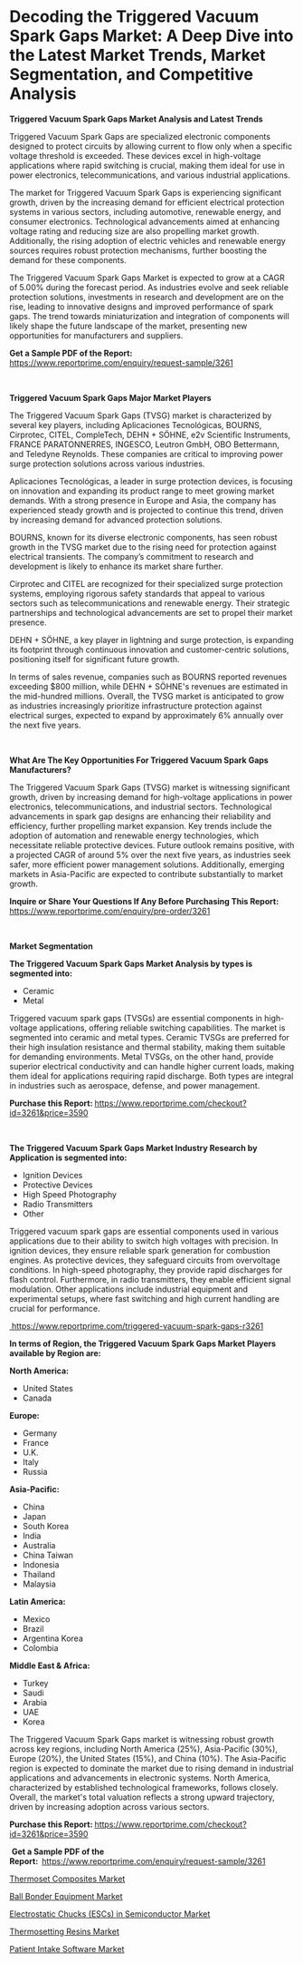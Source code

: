 <p><h1>Decoding the Triggered Vacuum Spark Gaps Market: A Deep Dive into the Latest Market Trends, Market Segmentation, and Competitive Analysis</h1></p><p><strong>Triggered Vacuum Spark Gaps Market Analysis and Latest Trends</strong></p>
<p><p>Triggered Vacuum Spark Gaps are specialized electronic components designed to protect circuits by allowing current to flow only when a specific voltage threshold is exceeded. These devices excel in high-voltage applications where rapid switching is crucial, making them ideal for use in power electronics, telecommunications, and various industrial applications. </p><p>The market for Triggered Vacuum Spark Gaps is experiencing significant growth, driven by the increasing demand for efficient electrical protection systems in various sectors, including automotive, renewable energy, and consumer electronics. Technological advancements aimed at enhancing voltage rating and reducing size are also propelling market growth. Additionally, the rising adoption of electric vehicles and renewable energy sources requires robust protection mechanisms, further boosting the demand for these components.</p><p>The Triggered Vacuum Spark Gaps Market is expected to grow at a CAGR of 5.00% during the forecast period. As industries evolve and seek reliable protection solutions, investments in research and development are on the rise, leading to innovative designs and improved performance of spark gaps. The trend towards miniaturization and integration of components will likely shape the future landscape of the market, presenting new opportunities for manufacturers and suppliers.</p></p>
<p><strong>Get a Sample PDF of the Report:&nbsp;</strong> <a href="https://www.reportprime.com/enquiry/request-sample/3261">https://www.reportprime.com/enquiry/request-sample/3261</a></p>
<p>&nbsp;</p>
<p><strong>Triggered Vacuum Spark Gaps Major Market Players</strong></p>
<p><p>The Triggered Vacuum Spark Gaps (TVSG) market is characterized by several key players, including Aplicaciones Tecnológicas, BOURNS, Cirprotec, CITEL, CompleTech, DEHN + SÖHNE, e2v Scientific Instruments, FRANCE PARATONNERRES, INGESCO, Leutron GmbH, OBO Bettermann, and Teledyne Reynolds. These companies are critical to improving power surge protection solutions across various industries.</p><p>Aplicaciones Tecnológicas, a leader in surge protection devices, is focusing on innovation and expanding its product range to meet growing market demands. With a strong presence in Europe and Asia, the company has experienced steady growth and is projected to continue this trend, driven by increasing demand for advanced protection solutions.</p><p>BOURNS, known for its diverse electronic components, has seen robust growth in the TVSG market due to the rising need for protection against electrical transients. The company’s commitment to research and development is likely to enhance its market share further.</p><p>Cirprotec and CITEL are recognized for their specialized surge protection systems, employing rigorous safety standards that appeal to various sectors such as telecommunications and renewable energy. Their strategic partnerships and technological advancements are set to propel their market presence.</p><p>DEHN + SÖHNE, a key player in lightning and surge protection, is expanding its footprint through continuous innovation and customer-centric solutions, positioning itself for significant future growth.</p><p>In terms of sales revenue, companies such as BOURNS reported revenues exceeding $800 million, while DEHN + SÖHNE's revenues are estimated in the mid-hundred millions. Overall, the TVSG market is anticipated to grow as industries increasingly prioritize infrastructure protection against electrical surges, expected to expand by approximately 6% annually over the next five years.</p></p>
<p>&nbsp;</p>
<p><strong>What Are The Key Opportunities For Triggered Vacuum Spark Gaps Manufacturers?</strong></p>
<p><p>The Triggered Vacuum Spark Gaps (TVSG) market is witnessing significant growth, driven by increasing demand for high-voltage applications in power electronics, telecommunications, and industrial sectors. Technological advancements in spark gap designs are enhancing their reliability and efficiency, further propelling market expansion. Key trends include the adoption of automation and renewable energy technologies, which necessitate reliable protective devices. Future outlook remains positive, with a projected CAGR of around 5% over the next five years, as industries seek safer, more efficient power management solutions. Additionally, emerging markets in Asia-Pacific are expected to contribute substantially to market growth.</p></p>
<p><strong>Inquire or Share Your Questions If Any Before Purchasing This Report:</strong> <a href="https://www.reportprime.com/enquiry/pre-order/3261">https://www.reportprime.com/enquiry/pre-order/3261</a></p>
<p>&nbsp;</p>
<p><strong>Market Segmentation</strong></p>
<p><strong>The Triggered Vacuum Spark Gaps Market Analysis by types is segmented into:</strong></p>
<p><ul><li>Ceramic</li><li>Metal</li></ul></p>
<p><p>Triggered vacuum spark gaps (TVSGs) are essential components in high-voltage applications, offering reliable switching capabilities. The market is segmented into ceramic and metal types. Ceramic TVSGs are preferred for their high insulation resistance and thermal stability, making them suitable for demanding environments. Metal TVSGs, on the other hand, provide superior electrical conductivity and can handle higher current loads, making them ideal for applications requiring rapid discharge. Both types are integral in industries such as aerospace, defense, and power management.</p></p>
<p><strong>Purchase this Report:&nbsp;</strong><a href="https://www.reportprime.com/checkout?id=3261&price=3590">https://www.reportprime.com/checkout?id=3261&price=3590</a></p>
<p>&nbsp;</p>
<p><strong>The Triggered Vacuum Spark Gaps Market Industry Research by Application is segmented into:</strong></p>
<p><ul><li>Ignition Devices</li><li>Protective Devices</li><li>High Speed Photography</li><li>Radio Transmitters</li><li>Other</li></ul></p>
<p><p>Triggered vacuum spark gaps are essential components used in various applications due to their ability to switch high voltages with precision. In ignition devices, they ensure reliable spark generation for combustion engines. As protective devices, they safeguard circuits from overvoltage conditions. In high-speed photography, they provide rapid discharges for flash control. Furthermore, in radio transmitters, they enable efficient signal modulation. Other applications include industrial equipment and experimental setups, where fast switching and high current handling are crucial for performance.</p></p>
<p><a href="https://www.reportprime.com/triggered-vacuum-spark-gaps-r3261">&nbsp;https://www.reportprime.com/triggered-vacuum-spark-gaps-r3261</a></p>
<p><strong>In terms of Region, the Triggered Vacuum Spark Gaps Market Players available by Region are:</strong></p>
<p>
    <p> <strong> North America: </strong>
        <ul>
            <li>United States</li>
            <li>Canada</li>
        </ul>
        </p> 
    <p> <strong> Europe: </strong>
        <ul>
            <li>Germany</li>
            <li>France</li>
            <li>U.K.</li>
            <li>Italy</li>
            <li>Russia</li>
        </ul>
        </p> 
    <p> <strong> Asia-Pacific: </strong>
        <ul>
            <li>China</li>
            <li>Japan</li>
            <li>South Korea</li>
            <li>India</li>
            <li>Australia</li>
            <li>China Taiwan</li>
            <li>Indonesia</li>
            <li>Thailand</li>
            <li>Malaysia</li>
        </ul>
        </p> 
    <p> <strong> Latin America: </strong>
        <ul>
            <li>Mexico</li>
            <li>Brazil</li>
            <li>Argentina Korea</li>
            <li>Colombia</li>
        </ul>
        </p> 
    <p> <strong> Middle East & Africa: </strong>
        <ul>
            <li>Turkey</li>
            <li>Saudi</li>
            <li>Arabia</li>
            <li>UAE</li>
            <li>Korea</li>
        </ul>
    </p>
    </p>
<p><p>The Triggered Vacuum Spark Gaps market is witnessing robust growth across key regions, including North America (25%), Asia-Pacific (30%), Europe (20%), the United States (15%), and China (10%). The Asia-Pacific region is expected to dominate the market due to rising demand in industrial applications and advancements in electronic systems. North America, characterized by established technological frameworks, follows closely. Overall, the market's total valuation reflects a strong upward trajectory, driven by increasing adoption across various sectors.</p></p>
<p><strong>Purchase this Report: </strong><a href="https://www.reportprime.com/checkout?id=3261&price=3590">https://www.reportprime.com/checkout?id=3261&price=3590</a></p>
<p>&nbsp;<strong>Get a Sample PDF of the Report:&nbsp;&nbsp;</strong><a href="https://www.reportprime.com/enquiry/request-sample/3261">https://www.reportprime.com/enquiry/request-sample/3261</a></p>
<p><strong></strong></p>
<p><p><a href="https://issuu.com/reportprime-2/docs/thermoset-composites-market-size-20_531853704842c0">Thermoset Composites Market</a></p><p><a href="https://github.com/Chiragrp22/Market-Research-Report-List-6/blob/main/ball-bonder-equipment-market.md">Ball Bonder Equipment Market</a></p><p><a href="https://github.com/MarciaRunte/Market-Research-Report-List-1/blob/main/electrostatic-chucks-escs-in-semiconductor-market.md">Electrostatic Chucks (ESCs) in Semiconductor Market</a></p><p><a href="https://issuu.com/reportprime-2/docs/thermosetting-resins-market-size-20_3588d9082d209e">Thermosetting Resins Market</a></p><p><a href="https://www.linkedin.com/pulse/patient-intake-software-industry-sector-market-dynamics-iguye?trackingId=m5afhp92Q5mwYNfX5aCxjg%3D%3D">Patient Intake Software Market</a></p></p>